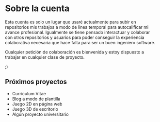 # Sobre la cuenta
Esta cuenta es solo un lugar que usaré actualmente para subir en repositorios mis trabajos a modo de línea temporal para autocalificar mi avance profesional. Igualmente se tiene pensado interactuar y colaborar con otros repositorios y usuarios para poder conseguir la experiencia colaborativa necesaria que hace falta para ser un buen ingeniero software.

Cualquier petición de colaboración es bienvenida y estoy dispuesto a trabajar en cualquier clase de proyecto.

;)

## Próximos proyectos
- Curriculum Vitae
- Blog a modo de plantilla
- Juego 2D en página web
- Juego 3D de escritorio
- Algún proyecto universitario
